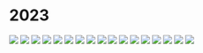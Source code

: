 # 2023

![](45543.png)
![](234567.png)
![](54345.png)
![](87654567.png)
![](098909.png)
![](098765432.png)
![](543212.png)
![](2qse432.png)
![](2qase4.png)
![](4e5rf.png)
![](4tgfr5.png)
![](65454.png)
![](5789876.png)
![](5rfde34.png)
![](6543.png)
![](6yu876.png)
![](7654.png)
